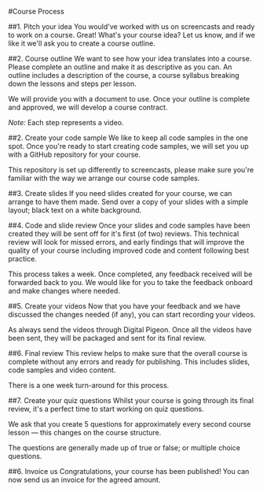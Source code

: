 #Course Process

##1. Pitch your idea
You would've worked with us on screencasts and ready to work on a course. Great! What's your course idea? Let us know, and if we like it we'll ask you to create a course outline. 

##2. Course outline
We want to see how your idea translates into a course. Please complete an outline and make it as descriptive as you can. An outline includes a description of the course, a course syllabus breaking down the lessons and steps per lesson. 

We will provide you with a document to use. Once your outline is complete and approved, we will develop a course contract.

*Note:* Each step represents a video. 

##2. Create your code sample
We like to keep all code samples in the one spot. Once you're ready to start creating code samples, we will set you up with a GitHub repository for your course. 

This repository is set up differently to screencasts, please make sure you're familiar with the way we arrange our course code samples.

##3. Create slides
If you need slides created for your course, we can arrange to have them made. Send over a copy of your slides with a simple layout; black text on a white background. 

##4. Code and slide review
Once your slides and code samples have been created they will be sent off for it's first (of two) reviews. This technical review will look for missed errors, and early findings that will improve the quality of your course including improved code and content following best practice.

This process takes a week. Once completed, any feedback received will be forwarded back to you. We would like for you to take the feedback onboard and make changes where needed.

##5. Create your videos
Now that you have your feedback and we have discussed the changes needed (if any), you can start recording your videos. 

As always send the videos through Digital Pigeon. Once all the videos have been sent, they will be packaged and sent for its final review. 

##6. Final review
This review helps to make sure that the overall course is complete without any errors and ready for publishing. This includes slides, code samples and video content.  

There is a one week turn-around for this process.

##7. Create your quiz questions
Whilst your course is going through its final review, it's a perfect time to start working on quiz questions. 

We ask that you create 5 questions for approximately every second course lesson — this changes on the course structure. 

The questions are generally made up of true or false; or multiple choice questions. 

##6. Invoice us
Congratulations, your course has been published! You can now send us an invoice for the agreed amount.
